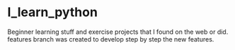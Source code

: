 # I_learn_python
Beginner learning stuff and exercise projects that I found on the web or did.
features branch was created to develop step by step the new features.
